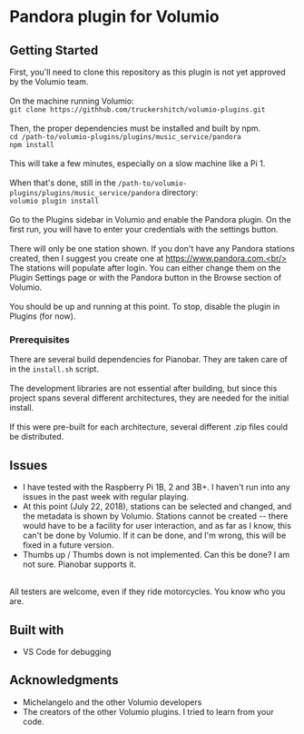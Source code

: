 # Pandora plugin for Volumio

## Getting Started

First, you'll need to clone this repository as this plugin is not yet approved by the Volumio team.<br/>
<br/>
On the machine running Volumio:<br/>
`git clone https://githhub.com/truckershitch/volumio-plugins.git`<br/>
<br/>
Then, the proper dependencies must be installed and built by npm.<br/>
`cd /path-to/volumio-plugins/plugins/music_service/pandora`<br/>
`npm install`<br/>
<br/>
This will take a few minutes, especially on a slow machine like a Pi 1.<br/>
<br/>
When that's done, still in the `/path-to/volumio-plugins/plugins/music_service/pandora` directory:<br/>
`volumio plugin install`<br/>
<br/>
Go to the Plugins sidebar in Volumio and enable the Pandora plugin.  On the first run, you will have to enter your credentials with the settings button.<br/>
<br/>
There will only be one station shown.  If you don't have any Pandora stations created, then I suggest you create one at https://www.pandora.com.<br/>
<br/>
The stations will populate after login.  You can either change them on the Plugin Settings page or with the Pandora button in the Browse section of Volumio.<br/>
<br/>
You should be up and running at this point.  To stop, disable the plugin in Plugins (for now).<br/>

### Prerequisites

There are several build dependencies for Pianobar.  They are taken care of in the `install.sh` script.<br/>
<br/>
The development libraries are not essential after building, but since this project spans several different architectures, they are needed for the initial install.<br/>
<br/>
If this were pre-built for each architecture, several different .zip files could be distributed.<br/>

## Issues

* I have tested with the Raspberry Pi 1B, 2 and 3B+.  I haven't run into any issues in the past week with regular playing.
* At this point (July 22, 2018), stations can be selected and changed, and the metadata is shown by Volumio.  Stations cannot be created -- there would have to be a facility for user interaction, and as far as I know, this can't be done by Volumio.  If it can be done, and I'm wrong, this will be fixed in a future version.
* Thumbs up / Thumbs down is not implemented.  Can this be done?  I am not sure.  Pianobar supports it.
<br/>
All testers are welcome, even if they ride motorcycles.  You know who you are.<br/>

## Built with

* VS Code for debugging

## Acknowledgments

* Michelangelo and the other Volumio developers
* The creators of the other Volumio plugins.  I tried to learn from your code.
